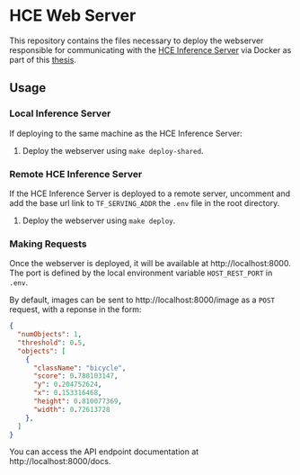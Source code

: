 # HCE Web Server

This repository contains the files necessary to deploy the webserver responsible for communicating with the [HCE Inference Server](https://github.com/LordExodius/HCE-inference-server) via Docker as part of this [thesis](./README.md).

## Usage
### Local Inference Server
If deploying to the same machine as the HCE Inference Server:
1. Deploy the webserver using `make deploy-shared`.

### Remote HCE Inference Server
If the HCE Inference Server is deployed to a remote server, uncomment and add the base url link to `TF_SERVING_ADDR` the `.env` file in the root directory.

1. Deploy the webserver using `make deploy`.

### Making Requests
Once the webserver is deployed, it will be available at http://localhost:8000. The port is defined by the local environment variable `HOST_REST_PORT` in `.env`.

By default, images can be sent to http://localhost:8000/image as a `POST` request, with a reponse in the form:

```json
{
  "numObjects": 1,
  "threshold": 0.5,
  "objects": [
    {
      "className": "bicycle",
      "score": 0.780103147,
      "y": 0.204752624,
      "x": 0.153316468,
      "height": 0.810077369,
      "width": 0.72613728
    },
  ]
}
```

You can access the API endpoint documentation at http://localhost:8000/docs.
